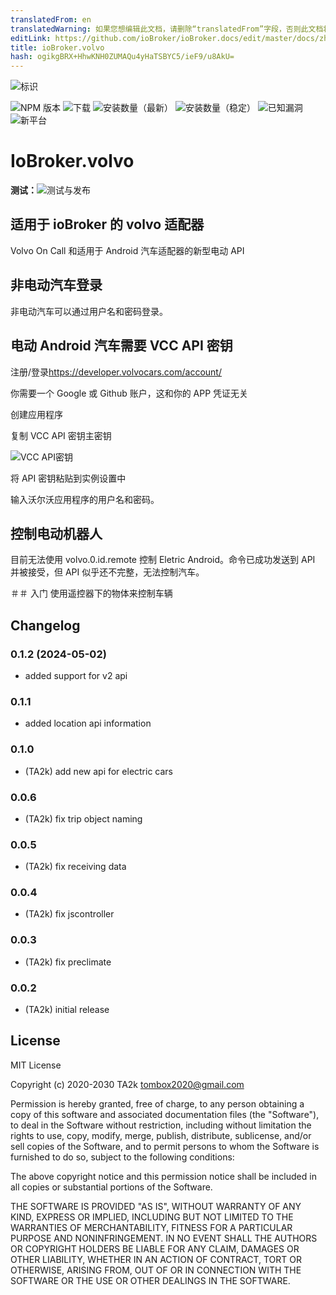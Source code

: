 ```yaml
---
translatedFrom: en
translatedWarning: 如果您想编辑此文档，请删除“translatedFrom”字段，否则此文档将再次自动翻译
editLink: https://github.com/ioBroker/ioBroker.docs/edit/master/docs/zh-cn/adapterref/iobroker.volvo/README.md
title: ioBroker.volvo
hash: ogikgBRX+HhwKNH0ZUMAQu4yHaTSBYC5/ieF9/u8AkU=
---
```

![标识](../../../en/adapterref/iobroker.volvo/admin/volvo.png)

![NPM 版本](http://img.shields.io/npm/v/iobroker.volvo.svg)
![下载](https://img.shields.io/npm/dm/iobroker.volvo.svg)
![安装数量（最新）](http://iobroker.live/badges/volvo-installed.svg)
![安装数量（稳定）](http://iobroker.live/badges/volvo-stable.svg)
![已知漏洞](https://snyk.io/test/github/TA2k/ioBroker.volvo/badge.svg)
![新平台](https://nodei.co/npm/iobroker.volvo.png?downloads=true)

# IoBroker.volvo
**测试：**![测试与发布](https://github.com/TA2k/ioBroker.volvo/workflows/Test%20and%20Release/badge.svg)

## 适用于 ioBroker 的 volvo 适配器
Volvo On Call 和适用于 Android 汽车适配器的新型电动 API

## 非电动汽车登录
非电动汽车可以通过用户名和密码登录。

## 电动 Android 汽车需要 VCC API 密钥
注册/登录<https://developer.volvocars.com/account/>

你需要一个 Google 或 Github 账户，这和你的 APP 凭证无关

创建应用程序

复制 VCC API 密钥主密钥

![VCC API密钥](../../../en/adapterref/iobroker.volvo/vccapikey.png)

将 API 密钥粘贴到实例设置中

输入沃尔沃应用程序的用户名和密码。

## 控制电动机器人
目前无法使用 volvo.0.id.remote 控制 Eletric Android。命令已成功发送到 API 并被接受，但 API 似乎还不完整，无法控制汽车。

＃＃ 入门
使用遥控器下的物体来控制车辆

## Changelog
### 0.1.2 (2024-05-02)

- added support for v2 api

### 0.1.1

- added location api information

### 0.1.0

- (TA2k) add new api for electric cars

### 0.0.6

- (TA2k) fix trip object naming

### 0.0.5

- (TA2k) fix receiving data

### 0.0.4

- (TA2k) fix jscontroller

### 0.0.3

- (TA2k) fix preclimate

### 0.0.2

- (TA2k) initial release

## License

MIT License

Copyright (c) 2020-2030 TA2k <tombox2020@gmail.com>

Permission is hereby granted, free of charge, to any person obtaining a copy
of this software and associated documentation files (the "Software"), to deal
in the Software without restriction, including without limitation the rights
to use, copy, modify, merge, publish, distribute, sublicense, and/or sell
copies of the Software, and to permit persons to whom the Software is
furnished to do so, subject to the following conditions:

The above copyright notice and this permission notice shall be included in all
copies or substantial portions of the Software.

THE SOFTWARE IS PROVIDED "AS IS", WITHOUT WARRANTY OF ANY KIND, EXPRESS OR
IMPLIED, INCLUDING BUT NOT LIMITED TO THE WARRANTIES OF MERCHANTABILITY,
FITNESS FOR A PARTICULAR PURPOSE AND NONINFRINGEMENT. IN NO EVENT SHALL THE
AUTHORS OR COPYRIGHT HOLDERS BE LIABLE FOR ANY CLAIM, DAMAGES OR OTHER
LIABILITY, WHETHER IN AN ACTION OF CONTRACT, TORT OR OTHERWISE, ARISING FROM,
OUT OF OR IN CONNECTION WITH THE SOFTWARE OR THE USE OR OTHER DEALINGS IN THE
SOFTWARE.